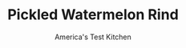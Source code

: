 ---
layout: ../../layouts/MarkdownPostLayout.astro
title: Pickled Watermelon Rind
author: America's Test Kitchen
pubDate: 2023-03-15
description: "These crunchy little bites are full of flavor and fun to eat."
image_url: https://res.cloudinary.com/hksqkdlah/image/upload/ar_1:1,c_fill,dpr_2.0,f_auto,fl_lossy.progressive.strip_profile,g_faces:auto,q_auto:low,w_344/41201-pickled-3
tags: ["Fruit","Cookbook Collection"]
calories: 
protein: 
carbohydrates: 
fats: 
fiber: 
ingredients: ["2 pounds, watermelon rind","1/2 , cinnamon stick","1 1/4 cups, cider vinegar","1 1/4 cups, sugar","1 1/2 teaspoons, salt","1 teaspoons, black peppercorns","1 teaspoon, yellow mustard seeds","1 teaspoon, coriander seeds"]
serves: 
time: "25 minutes, plus 1 hours cooling and 2 hours refrigerating"
instructions: ["Using vegetable peeler, remove green skin from watermelon rind; discard. Using spoon, scrape any remaining pink flesh from white rind; discard. Cut rind into 2 by ½-inch strips.","Combine rind and cinnamon stick in 1-quart glass jar with tight-fitting lid. Combine vinegar, sugar, salt, peppercorns, mustard seeds, and coriander seeds in small saucepan. Bring to boil over medium-high heat. Pour brine into jar, making sure all rind pieces are submerged. Let cool completely, about 1 hour.","Affix jar lid and refrigerate for at least 2 hours before serving. (Pickles will keep, refrigerated, for at least 1 week.)"]
nutrition: undefined
notes: "Depending on the size of your jar, you may have extra brine. The important thing is to make sure the rind is fully submerged. You can experiment and add different combinations of spices to the brine."
---